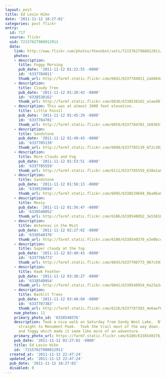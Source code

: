 ```yaml
---
layout: post
title: Ed Levin Hike
date: '2011-11-12 18:27:02'
categories: post flickr
entry:
  id: 717
  source: flickr
  uid: 72157627988012911
  data:
    link: http://www.flickr.com/photos/thenobot/sets/72157627988012911/
    photos:
    - description: 
      title: Foggy Morning
      pub_date: '2011-11-12 01:22:55 -0800'
      id: '6337784011'
      thumb_url: http://farm7.static.flickr.com/6041/6337784011_2a8464cc3d_s.jpg
    - description: 
      title: Cloudy Tree
      pub_date: '2011-11-12 01:28:43 -0800'
      id: '6338538162'
      thumb_url: http://farm7.static.flickr.com/6036/6338538162_a1aed8f542_s.jpg
    - description: This was at almost 2000 feet elevation.
      title: Little Fossil
      pub_date: '2011-11-12 01:45:29 -0800'
      id: '6337784701'
      thumb_url: http://farm7.static.flickr.com/6059/6337784701_1683651604_s.jpg
    - description: 
      title: Sandstone
      pub_date: '2011-11-12 01:49:43 -0800'
      id: '6337785139'
      thumb_url: http://farm7.static.flickr.com/6098/6337785139_8f2c302f61_s.jpg
    - description: 
      title: More Clouds and Fog
      pub_date: '2011-11-12 01:53:51 -0800'
      id: '6337785559'
      thumb_url: http://farm7.static.flickr.com/6111/6337785559_638e1a0842_s.jpg
    - description: 
      title: Sandstone
      pub_date: '2011-11-12 01:56:13 -0800'
      id: '6338539694'
      thumb_url: http://farm7.static.flickr.com/6095/6338539694_8ba0ba0a5b_s.jpg
    - description: 
      title: Mossy
      pub_date: '2011-11-12 01:56:47 -0800'
      id: '6338540052'
      thumb_url: http://farm7.static.flickr.com/6106/6338540052_3e530186cd_s.jpg
    - description: 
      title: Antennas in the Mist
      pub_date: '2011-11-12 02:27:02 -0800'
      id: '6338540376'
      thumb_url: http://farm7.static.flickr.com/6100/6338540376_e3e0bccec0_s.jpg
    - description: 
      title: Super cloudy at the top
      pub_date: '2011-11-12 02:40:43 -0800'
      id: '6337786773'
      thumb_url: http://farm7.static.flickr.com/6043/6337786773_967c593f83_s.jpg
    - description: 
      title: Hawk Feather
      pub_date: '2011-11-12 03:38:27 -0800'
      id: '6338540954'
      thumb_url: http://farm7.static.flickr.com/6041/6338540954_0a23a34270_s.jpg
    - description: 
      title: Backlit Trees
      pub_date: '2011-11-12 03:40:04 -0800'
      id: '6337787383'
      thumb_url: http://farm7.static.flickr.com/6226/6337787383_4e6aef659b_s.jpg
    num_photos: 11
    primary_photo_id: '6338540376'
    description: Took a nice walk on Saturday from Sandy Wool Lake.  Blazed a trail
      straight to Monument Peak.  Took the trail most of the way down.  Mostly overcast
      and foggy which made it seem like more of an adventure.
    primary_photo_url: https://farm7.static.flickr.com/6100/6338540376_e3e0bccec0_m.jpg
    pub_date: '2011-11-12 02:27:02 -0800'
    title: Ed Levin Hike
    id: '72157627988012911'
  created_at: '2011-11-13 22:47:24'
  updated_at: '2011-11-13 22:47:24'
  pub_date: '2011-11-12 18:27:02'
  disabled: 0
---
```

